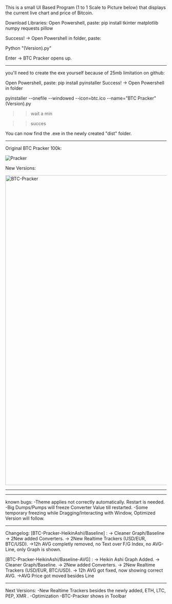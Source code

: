 This is a small UI Based Program (1 to 1 Scale to Picture below) that displays the current live chart and price of Bitcoin.


Download Libraries:
Open Powershell, paste:
pip install tkinter matplotlib numpy requests pillow

Success!
->
Open Powershell in folder, paste:

Python "(Version).py"

Enter
-> BTC Pracker opens up.

-------------------------------
you'll need to create the exe yourself because of 25mb limitation on github:

Open Powershell, paste:
pip install pyinstaller
Success!
->
Open Powershell in folder

pyinstaller --onefile --windowed --icon=btc.ico --name="BTC Pracker" (Version).py

>> wait a min

>> succes

You can now find the .exe in the newly created "dist" folder.



-----------------------------------------
Original BTC Pracker 100k:

![Pracker](https://github.com/user-attachments/assets/9b5b7b4c-9bb3-4b2c-9c01-70da3409342d)

New Versions:

<img width="640" height="966" alt="BTC-Pracker" src="https://github.com/user-attachments/assets/1434909a-c298-453f-a7a9-63e0b2715a52" />

-----------------------------------------
-----------------------------------------

known bugs:
-Theme applies not correctly automatically. Restart is needed.
-Big Dumps/Pumps will freeze Converter Value till restarted.
-Some temporary freezing while Dragging/Interacting with Window, Optimized Version will follow.
_________________________________________
Changelog:
[BTC-Pracker-HeikinAshi/Baseline] :
-> Cleaner Graph/Baseline
-> 2New added Converters.
-> 2New Realtime Trackers (USD/EUR, BTC/USD).
->12h AVG completly removed, no Text over F/G Index, no AVG-Line, only Graph is shown.

[BTC-Pracker-HeikinAshi/Baseline-AVG] :
-> Heikin Ashi Graph Added.
-> Cleaner Graph/Baseline.
-> 2New added Converters.
-> 2New Realtime Trackers (USD/EUR, BTC/USD).
-> 12h AVG got fixed, now showing correct AVG.
->AVG Price got moved besides Line
_________________________________________
Next Versions:
-New Realtime Trackers besides the newly added, ETH, LTC, PEP, XMR .
-Optimization
-BTC-Pracker shows in Toolbar
